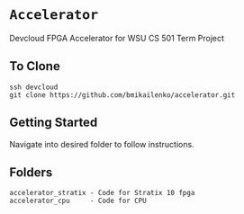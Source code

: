 # `Accelerator`

Devcloud FPGA Accelerator for WSU CS 501 Term Project

## To Clone
```
ssh devcloud
git clone https://github.com/bmikailenko/accelerator.git
```

## Getting Started
Navigate into desired folder to follow instructions.

## Folders
```
accelerator_stratix - Code for Stratix 10 fpga
accelerator_cpu     - Code for CPU
```
